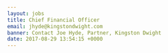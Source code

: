 ```yaml
---
layout: jobs
title: Chief Financial Officer
email: jhyde@kingstondwight.com
banner: Contact Joe Hyde, Partner, Kingston Dwight
date: 2017-08-29 13:54:15 +0000
---
```

